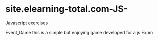 # site.elearning-total.com-JS-
Javascript exercises

Event_Game this is a simple but enjoying game developed for a js Exam 
